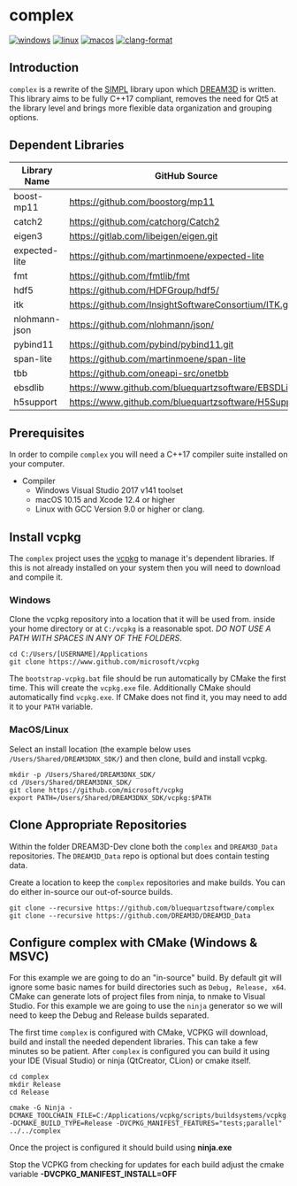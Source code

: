 # complex #

[![windows](https://github.com/BlueQuartzSoftware/complex/actions/workflows/windows.yml/badge.svg)](https://github.com/BlueQuartzSoftware/complex/actions/workflows/windows.yml) [![linux](https://github.com/BlueQuartzSoftware/complex/actions/workflows/linux.yml/badge.svg)](https://github.com/BlueQuartzSoftware/complex/actions/workflows/linux.yml) [![macos](https://github.com/BlueQuartzSoftware/complex/actions/workflows/macos.yml/badge.svg)](https://github.com/BlueQuartzSoftware/complex/actions/workflows/macos.yml) [![clang-format](https://github.com/BlueQuartzSoftware/complex/actions/workflows/format_push.yml/badge.svg)](https://github.com/BlueQuartzSoftware/complex/actions/workflows/format_push.yml)

## Introduction ##

`complex` is a rewrite of the [SIMPL](https://www.github.com/bluequartzsoftware/simpl) library upon which [DREAM3D](https://www.github.com/bluequartzsoftware/dream3d) is written. This library aims to be fully C++17 compliant, removes the need for Qt5 at the library level and brings more flexible data organization and grouping options.

## Dependent Libraries ##

| Library Name | GitHub Source | Version |
|--------------|---------------|---------|
| boost-mp11  | https://github.com/boostorg/mp11  | 1.77.0 |
| catch2  | https://github.com/catchorg/Catch2  | 2.13.6 |
| eigen3  |  https://gitlab.com/libeigen/eigen.git | 3.3.9 |
| expected-lite  | https://github.com/martinmoene/expected-lite  | 0.5.0 |
| fmt  | https://github.com/fmtlib/fmt  | 7.1.3 |
| hdf5  | https://github.com/HDFGroup/hdf5/  | 1.12.1 |
| itk  | https://github.com/InsightSoftwareConsortium/ITK.git  | 5.2.1 |
| nlohmann-json  | https://github.com/nlohmann/json/  | 3.9.1 |
| pybind11  | https://github.com/pybind/pybind11.git  | 2.6.2 |
| span-lite  | https://github.com/martinmoene/span-lite  | 0.10.3 |
| tbb  | https://github.com/oneapi-src/onetbb  | 2021.5.0 |
| ebsdlib  | https://www.github.com/bluequartzsoftware/EBSDLib   | 1.0.16 |
| h5support  | https://www.github.com/bluequartzsoftware/H5Support  | 1.0.8 |


## Prerequisites ##

In order to compile `complex` you will need a C++17 compiler suite installed on your computer.

+ Compiler
  + Windows Visual Studio 2017 v141 toolset
  + macOS 10.15 and Xcode 12.4 or higher
  + Linux with GCC Version 9.0 or higher or clang.

## Install vcpkg ##

The `complex` project uses the [vcpkg](https://www.github.com/microsoft/vcpkg) to manage it's dependent libraries. If this is not already installed on your system then you will need to download and compile it.

### Windows ###

Clone the vcpkg repository into a location that it will be used from. inside your home directory or at `C:/vcpkg` is a reasonable spot. *DO NOT USE A PATH WITH SPACES IN ANY OF THE FOLDERS*.

```(lang-console)
cd C:/Users/[USERNAME]/Applications
git clone https://www.github.com/microsoft/vcpkg
```

The `bootstrap-vcpkg.bat` file should be run automatically by CMake the first time. This will create the `vcpkg.exe` file. Additionally CMake should automatically find `vcpkg.exe`. If CMake does not find it, you may need to add it to your `PATH` variable.

### MacOS/Linux ###

Select an install location (the example below uses `/Users/Shared/DREAM3DNX_SDK/`) and then clone, build and install vcpkg.

```(lang-console)
mkdir -p /Users/Shared/DREAM3DNX_SDK/
cd /Users/Shared/DREAM3DNX_SDK/
git clone https://github.com/microsoft/vcpkg
export PATH=/Users/Shared/DREAM3DNX_SDK/vcpkg:$PATH
```

## Clone Appropriate Repositories ##

Within the folder DREAM3D-Dev clone both the `complex` and `DREAM3D_Data` repositories. The `DREAM3D_Data` repo is optional but does contain testing data.

Create a location to keep the `complex` repositories and make builds. You can do either in-source our out-of-source builds.

```(lang-console)
git clone --recursive https://github.com/bluequartzsoftware/complex
git clone --recursive https://github.com/DREAM3D/DREAM3D_Data
```

## Configure complex with CMake (Windows & MSVC) ##

For this example we are going to do an "in-source" build. By default git will ignore some basic names for build directories such as `Debug, Release, x64`. CMake can generate lots of project files from ninja, to nmake to Visual Studio. For this example we are going to use the `ninja` generator so we will need to keep the Debug and Release builds separated.

The first time `complex` is configured with CMake, VCPKG will download, build and install the needed dependent libraries. This can take a few minutes so be patient. After `complex` is configured you can build it using your IDE (Visual Studio) or ninja (QtCreator, CLion) or cmake itself.

```(lang-console)
cd complex
mkdir Release
cd Release

cmake -G Ninja -DCMAKE_TOOLCHAIN_FILE=C:/Applications/vcpkg/scripts/buildsystems/vcpkg.cmake -DCMAKE_BUILD_TYPE=Release -DVCPKG_MANIFEST_FEATURES="tests;parallel" ../../complex
```

Once the project is configured it should build using **ninja.exe**

Stop the VCPKG from checking for updates for each build adjust the cmake variable **-DVCPKG_MANIFEST_INSTALL=OFF**

